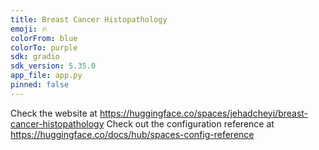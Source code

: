 ```yaml
---
title: Breast Cancer Histopathology
emoji: 🔥
colorFrom: blue
colorTo: purple
sdk: gradio
sdk_version: 5.35.0
app_file: app.py
pinned: false
---
```

Check the website at https://huggingface.co/spaces/jehadcheyi/breast-cancer-histopathology
Check out the configuration reference at https://huggingface.co/docs/hub/spaces-config-reference
